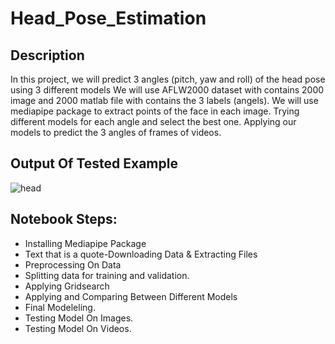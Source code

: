 # Head_Pose_Estimation

## Description
In this project, we will predict 3 angles (pitch, yaw and roll) of the head pose using 3 different models
We will use AFLW2000 dataset with contains 2000 image and 2000 matlab file with contains the 3 labels (angels).
We will use mediapipe package to extract points of the face in each image.
Trying different models for each angle and select the best one.
Applying our models to predict the 3 angles of frames of videos.

## Output Of Tested Example
![head](3CQsnT_ad6337d97eaa56bd6410aa9153e82318_00-00-00_00-00-11_2.gif)

## Notebook Steps:
- Installing Mediapipe Package
- Text that is a quote-Downloading Data & Extracting Files
- Preprocessing On Data
- Splitting data for training and validation.
- Applying Gridsearch
- Applying and Comparing Between Different Models
- Final Modeleling.
- Testing Model On Images.
- Testing Model On Videos.
